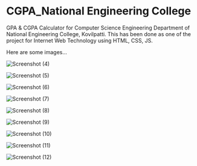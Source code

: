 # CGPA_National Engineering College
 GPA & CGPA Calculator for Computer Science Engineering Department of National Engineering College, Kovilpatti. This has been done as one of the project for Internet Web Technology using HTML, CSS, JS.
 
 Here are some images...
 

![Screenshot (4)](https://user-images.githubusercontent.com/80205014/220412484-2925a2fc-0f69-4739-8373-989b60b304af.png)

![Screenshot (5)](https://user-images.githubusercontent.com/80205014/220412590-89030023-8413-4185-aa2d-8d91c57f37c4.png)

![Screenshot (6)](https://user-images.githubusercontent.com/80205014/220412578-5663603e-6a6a-4039-9523-425d36166928.png)

![Screenshot (7)](https://user-images.githubusercontent.com/80205014/220412546-505d0ec9-a4b8-4136-a1af-2ac99467af4b.png)

![Screenshot (8)](https://user-images.githubusercontent.com/80205014/220412533-29666ae4-6d58-4dd0-b809-2ed339cd5874.png)

![Screenshot (9)](https://user-images.githubusercontent.com/80205014/220412524-b3455232-17e5-4f0f-9a6b-a1faac2aa523.png)

![Screenshot (10)](https://user-images.githubusercontent.com/80205014/220412519-71431751-2301-4357-aa9d-a7312bb4dbba.png)

![Screenshot (11)](https://user-images.githubusercontent.com/80205014/220412509-a0a1ea81-f159-445b-825d-2f07082d02c3.png)

![Screenshot (12)](https://user-images.githubusercontent.com/80205014/220412501-d6a85c7f-0ab8-40ad-be06-af087dddc552.png)







